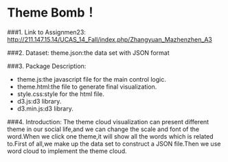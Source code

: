 ﻿# Theme Bomb！
 
###1. Link to Assignmen23:
http://211.147.15.14/UCAS_14_Fall/index.php/Zhangyuan_Mazhenzhen_A3

###2. Dataset:
theme.json:the data set with JSON format

###3. Package Description:
+  theme.js:the javascript file for the main control logic.
+  theme.html:the file to generate final visualization.
+  style.css:style for the html file.
+  d3.js:d3 library.
+  d3.min.js:d3 library.

###4. Introduction:
The theme cloud visualization can present different theme in our social life,and we can change the scale and font of the word.When we click one theme,it will show all the words which is related to.First of all,we make up the data set to construct a JSON file.Then we use word cloud to implement the theme cloud.
